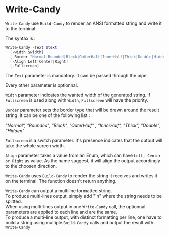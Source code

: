 # Write-Candy

```Write-Candy``` use ```Build-Candy``` to render an ANSI formatted string and write it to the terminal.

The syntax is :

```powershell
Write-Candy -Text $text 
  [-width $width] 
  [-Border "Normal|Rounded|Block|OuterHalf|InnerHalf|Thick|Double|Hidden"]
  [-Align Left|Center|Right]
  [-Fullscreen]
```

The ```Text``` parameter is mandatory.  It can be passed through the pipe.

Every other parameter is optionnal.

```Width``` parameter indicates the wanted width of the generated string.
if ```Fullscreen``` is used along with ```Width```, ```Fullscreen``` will have the priority.

```Border``` parameter sets the border type that will be drawn around the result string.  It can be one of the following list :

 *"Normal", "Rounded", "Block", "OuterHalf" , "InnerHalf", "Thick", "Double", "Hidden"*

```Fullscreen``` is a switch parameter.  It's presence indicates that the output will take the whole screen width.

```Align``` parameter takes a value from an Enum, which can have ```Left, Center or Right``` as value.  As the name suggest, it will align the output accordingly to the choosen direction.

```Write-Candy``` uses ```Build-Candy``` to render the string it receives and writes it on the terminal.  The function doesn't return anything.

```Write-Candy``` can output a multiline formatted string.  
To produce multi-lines output, simply add "`n" where the string needs to be splitted.  
When using multi-lines output in one ```Write-Candy``` call, the optionnal parameters are applied to each line and are the same.  
To produce a multi-line output, with distinct formatting per line, one have to build a string using multiple ```Build-Candy``` calls and output the result with ```Write-Candy```

